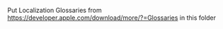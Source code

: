 Put Localization Glossaries from  https://developer.apple.com/download/more/?=Glossaries in this folder
